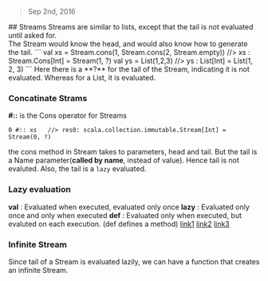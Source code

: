 <blockquote>Sep 2nd, 2016</blockquote>
## Streams
Streams are similar to lists, except that the tail is not evaluated until asked for.<br/>
The Stream would know the head, and would also know how to generate the tail.
```
 val xs = Stream.cons(1, Stream.cons(2, Stream.empty))   //> xs  : Stream.Cons[Int] = Stream(1, ?)
 val ys = List(1,2,3)                                    //> ys  : List[Int] = List(1, 2, 3)
```
Here there is a **?** for the tail of the Stream, indicating it is not evaluated. Whereas for a List, it is evaluated.

### Concatinate Strams
**#::** is the Cons operator for Streams
```
0 #:: xs   //> res0: scala.collection.immutable.Stream[Int] = Stream(0, ?)
```
the cons method in Stream takes to parameters, head and tail. But the tail is a Name parameter(**called by name**, instead of value). Hence tail is not evaluted. Also, the tail is a `lazy` evaluated.


### Lazy evaluation
**val** : Evaluated when executed, evaluated only once
**lazy** : Evaluated only once and only when executed
**def** : Evaluated only when executed, but evaluted on each execution. (def defines a method)
[link1](http://stackoverflow.com/questions/4437373/use-of-def-val-and-var-in-scala/4440614#4440614) [link2](http://stackoverflow.com/questions/9449474/def-vs-val-vs-lazy-val-evaluation-in-scala)
[link3](http://stackoverflow.com/questions/11386559/val-mutable-versus-var-immutable-in-scala)

### Infinite Stream
Since tail of a Stream is evaluated lazily, we can have a function that creates an infinite Stream.<br/>
